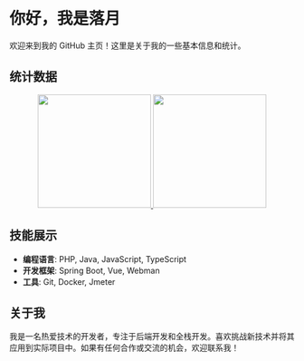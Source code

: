 # 你好，我是落月

欢迎来到我的 GitHub 主页！这里是关于我的一些基本信息和统计。

## 统计数据

<div align="center">
  <a href="https://github.com/lvluoyue">
    <img height=200 src="https://github-readme-stats.vercel.app/api?username=lvluoyue&show_icons=true&locale=cn" />
  </a>
  <a href="https://github.com/anuraghazra/convoychat">
    <img height=200 src="https://github-readme-stats.vercel.app/api/top-langs/?username=lvluoyue&layout=compact&langs_count=8&card_width=320&locale=cn" />
  </a>
</div>

## 技能展示

- **编程语言**: PHP, Java, JavaScript, TypeScript
- **开发框架**: Spring Boot, Vue, Webman
- **工具**: Git, Docker, Jmeter

## 关于我

我是一名热爱技术的开发者，专注于后端开发和全栈开发。喜欢挑战新技术并将其应用到实际项目中。如果有任何合作或交流的机会，欢迎联系我！
